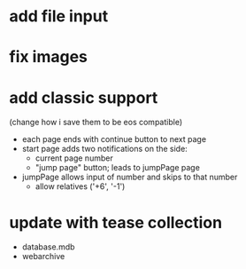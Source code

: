 # add file input
# fix images
# add classic support 
(change how i save them to be eos compatible)
 - each page ends with continue button to next page
 - start page adds two notifications on the side:
   - current page number
   - "jump page" button; leads to jumpPage page
 - jumpPage allows input of number and skips to that number
   - allow relatives ('+6', '-1')
# update with tease collection
 - database.mdb
 - webarchive